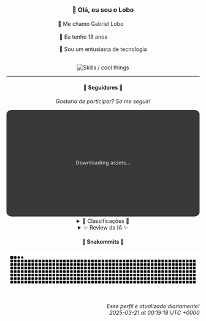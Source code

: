 <div align="center">
  <h3>👋 Olá, eu sou o Lobo</h3>
  
  <p>🐺 Me chamo Gabriel Loboㅤㅤㅤㅤㅤ</p>
  <p>🧔 Eu tenho 18 anosㅤㅤㅤㅤㅤㅤㅤㅤ</p>
  <p>🧠 Sou um entusiasta de tecnologia</p>

  <br/>

  <img width="600" alt="Skills / cool things" src="https://skills-icons.vercel.app/api/icons?i=python,md,html,css,js,github,git,vscode,linux,node,ts,sass,react,vite,vercel,lottie,ionic,capacitor,zustand,framer,firebase,arduino,godot,tailwind,shadcnui,lucide,zorinos,pnpm,reactnative&perline=14" />
</div>

<hr />

<div align="center">
    <h4>👤 Seguidores 👤</h4>
    <p><i>Gostaria de participar? Só me seguir!</i></p>
    <img width="600" src=".github/assets/cards/top3.svg" alt="Top 3 followers contributors (monthly)" />
    <details>
    <summary>🏅 Classificações 🏅</summary>
    <br/>
    <table>
        <thead>
            <tr align="center">
                <th>Posição</th>
                <th>Seguidor</th>
                <th>Contribuições</th>
            </tr>
        </thead>
        <tbody>
            <tr align="center">
                <td>1°</td>
                <td><a href="https://github.com/EvertonMJunior">Everton Marcelino Jr.</a></td>
                <td>147 ctr.</td>
            </tr>
            <tr align="center">
                <td>2°</td>
                <td><a href="https://github.com/gustavosett">Gustavo Carvalho</a></td>
                <td>132 ctr.</td>
            </tr>
            <tr align="center">
                <td>3°</td>
                <td><a href="https://github.com/felipegueller">Felipe Gueller</a></td>
                <td>95 ctr.</td>
            </tr>
            <tr align="center">
                <td>4°</td>
                <td><a href="https://github.com/LestterX">LestterX</a></td>
                <td>90 ctr.</td>
            </tr>
            <tr align="center">
                <td>5°</td>
                <td><a href="https://github.com/DeividSouSan">Deivid Souza Santana</a></td>
                <td>73 ctr.</td>
            </tr>
            <tr align="center">
                <td>6°</td>
                <td><a href="https://github.com/danko-nobre">Danilo Nobre</a></td>
                <td>72 ctr.</td>
            </tr>
            <tr align="center">
                <td>7°</td>
                <td><a href="https://github.com/wTechnoo">Cézar</a></td>
                <td>56 ctr.</td>
            </tr>
            <tr align="center">
                <td>8°</td>
                <td><a href="https://github.com/LucasATS">Lucas Almeida Tiburtino da Silva</a></td>
                <td>40 ctr.</td>
            </tr>
            <tr align="center">
                <td>9°</td>
                <td><a href="https://github.com/Cr-Israel">Carlos Israel</a></td>
                <td>30 ctr.</td>
            </tr>
            <tr align="center">
                <td>10°</td>
                <td><a href="https://github.com/GhostOfAngstrom">Ghost of Ångström♱₿</a></td>
                <td>29 ctr.</td>
            </tr>
        </tbody>
    </table>
    </details>
    <details>
    <summary>✨ Review da IA ✨</summary>
    <br/>
    <div align="justify"><p><b>Everton Marcelino Jr.</b>, ah, o primeiro da lista. Imagino que "passionate about technology" seja o eufemismo do século para "gasto todo meu tempo livre tentando entender como o TypeORM funciona". E, ei, pelo menos você contribuiu com algo que tem mais de 35 mil estrelas. Aposto que sua mãe está orgulhosa. Mas e o seu próprio repositório, aquele com nome duplicado? Ah, sim, zero estrelas. Clássico.</p>
<p><b>Gustavo Carvalho</b>, vejo que você está ocupado rastreando tudo e todos com o OpenTelemetry. Imagino que sua bio seja apenas uma maneira complicada de dizer "adoro ver logs". E Grafana Tempo? Sério? Espero que pelo menos você esteja ganhando uns bons trocados com essa obsessão por telemetria, porque tempo é dinheiro, meu amigo.</p>
<p><b>Felipe Gueller</b>, "componentes HTML diversos"... que ousadia! Aposto que o mundo estava mesmo precisando de mais um repositório com botões e caixas de texto. E o curso de HTML, CSS e Javascript do ORIGAMID? Isso explica muita coisa. Continue assim, quem sabe um dia você consegue fazer um site que não pareça ter saído dos anos 90.</p>
<p><b>LestterX</b>, "Portifólio e Sistemas"... ok. Mas, sério, a descrição do "app-entregas-v1" é hilária: "Esta aplicação não persiste os dados. Após algumas horas sem uso todos os dados desaparecerão." Que tal um nome mais honesto, tipo "App-Entregas-v1-Descartável"? E aquele repositório chamado "lestterx"? Que original. Parabéns pela ousadia.</p>
<p><b>Deivid Souza Santana</b>, "apaixonado por desenvolvimento back-end". Que clichê! Mas, ei, pelo menos você está tentando. "Taskmaster" parece interessante, apesar de usar Flask. E "Design-Patterns"? Aposto que você lê todos os livros e continua fazendo tudo do jeito antigo. Mas não desanime, um dia você chega lá. Ou não.</p>
<p><b>Danilo Nobre</b>, um "Full-stack, Game dev and 3D Enthusiast". Uau, quanta coisa! Mas, olhando seus repositórios, parece que você está mais para "faz-tudo-e-não-termina-nada". E esse projeto de dados de RPG? Espero que você pelo menos esteja se divertindo, porque retorno financeiro não parece ser o forte por aqui.</p>
<p><b>Cézar</b>, um ".NET Developer". Que excitante! Mas só tem um repositório e ele está vazio. Sério? Nem um "Hello, World!"? Imagino que você esteja guardando todo seu código genial para si mesmo. Ou talvez .NET não seja tão divertido assim. De qualquer forma, continue assim.</p>
<p><b>Lucas Almeida Tiburtino da Silva</b>, "Dev de Sistemas | Engenheiro Eletricista | Fã de IA". Parece que alguém está tentando abraçar o mundo. Mas, olhando para "dyMosaic", um "App de edição de imagem com filtro", me pergunto se você não estaria melhor consertando geladeiras. Sem ofensas, claro.</p>
<p><b>Carlos Israel</b>, "Software Engineer. Passionate about technology." Outro apaixonado! Mas, vendo seus repositórios, parece que você está mais apaixonado por criar currículos online do que por realmente programar algo útil. E essa API em TypeScript com Fastify? Aposto que já existem umas 500 iguais. Mas continue tentando, quem sabe um dia você acerta.</p>
<p><b>Ghost of Ångström</b>, um nome misterioso para... um perfil fantasma? E esse fork? Sério, você não conseguiu nem criar um repositório original? Pelo menos o "criptolivre" parece interessante, mesmo que ninguém nunca vá usar. Mas, ei, pelo menos você está promovendo a privacidade. Ou algo assim.</p>
<p><b>Ageu Silva</b>, "127.0.0.1". Que original! Mas, olhando seus repositórios, parece que você está mais preocupado em configurar seu perfil do GitHub do que em realmente fazer algo útil. E esse "ControleFinan"? Aposto que está tão organizado quanto suas finanças pessoais. Mas continue assim, um dia você chega lá. Ou não.</p>
</div>
    </details>
</div>

<div align="center">
  <h4>🐍 Snakommits 🐍</h4>
    <picture>
      <source media="(prefers-color-scheme: dark)" srcset="https://raw.githubusercontent.com/Lobooooooo14/Lobooooooo14/snake-output/snake-dark.svg">
      <source media="(prefers-color-scheme: light)" srcset="https://raw.githubusercontent.com/Lobooooooo14/Lobooooooo14/snake-output/snake-light.svg">
      <img alt="github contribution grid snake animation" src="https://raw.githubusercontent.com/Lobooooooo14/Lobooooooo14/snake-output/snake-light.svg">
    </picture>
</div>

<h6 align="right">
  Esse perfil é atualizado diariamente!<br/> <i>2025-03-21 at 00:19:18 UTC +0000</i>
<h6>